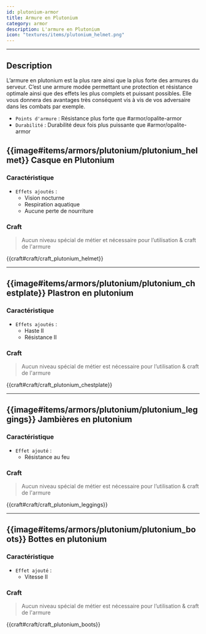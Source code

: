 ```yaml
---
id: plutonium-armor
title: Armure en Plutonium
category: armor
description: L'armure en Plutonium 
icon: "textures/items/plutonium_helmet.png"
---
```

___

## Description 

L’armure en plutonium est la plus rare ainsi que la plus forte des armures du serveur. 
C’est une armure modée permettant une protection et résistance optimale ainsi que des effets les plus complets et puissant possibles. 
Elle vous donnera des avantages très conséquent vis à vis de vos adversaire dans les combats par exemple. 

- ``Points d'armure`` : Résistance plus forte que #armor/opalite-armor
- ``Durabilité`` : Durabilité deux fois plus puissante que #armor/opalite-armor
 

## {{image#items/armors/plutonium/plutonium_helmet}} Casque en Plutonium

### Caractéristique

- ``Effets ajoutés`` : 
    * Vision nocturne
    * Respiration aquatique
    * Aucune perte de nourriture

### Craft 

> Aucun niveau spécial de métier et nécessaire pour l’utilisation & craft de l'armure

{{craft#craft/craft_plutonium_helmet}} 

---

## {{image#items/armors/plutonium/plutonium_chestplate}} Plastron en plutonium

### Caractéristique

- ``Effets ajoutés`` : 
    * Haste II
    * Résistance II

### Craft 

> Aucun niveau spécial de métier est nécessaire pour l’utilisation & craft de l'armure

{{craft#craft/craft_plutonium_chestplate}} 

---

## {{image#items/armors/plutonium/plutonium_leggings}} Jambières en plutonium

### Caractéristique

- ``Effet ajouté`` : 
    * Résistance au feu

### Craft 

> Aucun niveau spécial de métier est nécessaire pour l’utilisation & craft de l'armure

{{craft#craft/craft_plutonium_leggings}} 

---

## {{image#items/armors/plutonium/plutonium_boots}} Bottes en plutonium

### Caractéristique

- ``Effet ajouté`` : 
    * Vitesse II

### Craft 

> Aucun niveau spécial de métier est nécessaire pour l’utilisation & craft de l'armure

{{craft#craft/craft_plutonium_boots}} 

